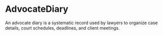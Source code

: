 # AdvocateDiary
An advocate diary is a systematic record used by lawyers to organize case details, court schedules, deadlines, and client meetings.
